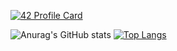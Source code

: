 
[![42 Profile Card](https://1337-readme.vercel.app/api/profile?cursus=42cursus&login=mannouao)](https://github.com/mannouao/1337-readme)

![Anurag's GitHub stats](https://github-readme-stats.vercel.app/api?username=aaitbelh&show_icons=true) 
[![Top Langs](https://github-readme-stats.vercel.app/api/top-langs/?username=aaitbelh&langs_count=8)](https://github.com/Mustapha-Nawawi-T/github-readme-stats)
